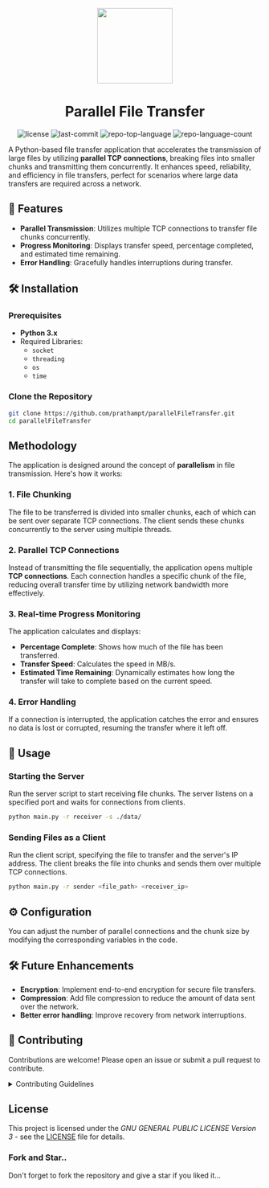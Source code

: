 <p align="center">
  <img src="https://img.icons8.com/?size=512&id=uEnXkP73YCdC&format=png" width="150" />
</p>

<p align="center">
    <h1 align="center">Parallel File Transfer</h1>
</p>


<p align="center">
    <img src="https://img.shields.io/github/license/prathampt/parallelFileTransfer?style=flat&color=0DBE70" alt="license">
  	<img src="https://img.shields.io/github/last-commit/prathampt/parallelFileTransfer?style=flat&logo=git&logoColor=white&color=50C878" alt="last-commit">
  	<img src="https://img.shields.io/github/languages/top/prathampt/parallelFileTransfer?style=flat&color=0080ff" alt="repo-top-language">
  	<img src="https://img.shields.io/github/languages/count/prathampt/parallelFileTransfer?style=flat&color=0080ff" alt="repo-language-count">
</p>

A Python-based file transfer application that accelerates the transmission of large files by utilizing **parallel TCP connections**, breaking files into smaller chunks and transmitting them concurrently. It enhances speed, reliability, and efficiency in file transfers, perfect for scenarios where large data transfers are required across a network.

## 🚀 Features
- **Parallel Transmission**: Utilizes multiple TCP connections to transfer file chunks concurrently.
- **Progress Monitoring**: Displays transfer speed, percentage completed, and estimated time remaining.
- **Error Handling**: Gracefully handles interruptions during transfer.

## 🛠️ Installation

### Prerequisites
- **Python 3.x**
- Required Libraries:
  - `socket`
  - `threading`
  - `os`
  - `time`

### Clone the Repository
```bash
git clone https://github.com/prathampt/parallelFileTransfer.git
cd parallelFileTransfer
```

## Methodology
The application is designed around the concept of **parallelism** in file transmission. Here's how it works:

### 1. File Chunking
The file to be transferred is divided into smaller chunks, each of which can be sent over separate TCP connections. The client sends these chunks concurrently to the server using multiple threads.

### 2. Parallel TCP Connections
Instead of transmitting the file sequentially, the application opens multiple **TCP connections**. Each connection handles a specific chunk of the file, reducing overall transfer time by utilizing network bandwidth more effectively.

### 3. Real-time Progress Monitoring
The application calculates and displays:
- **Percentage Complete**: Shows how much of the file has been transferred.
- **Transfer Speed**: Calculates the speed in MB/s.
- **Estimated Time Remaining**: Dynamically estimates how long the transfer will take to complete based on the current speed.

### 4. Error Handling
If a connection is interrupted, the application catches the error and ensures no data is lost or corrupted, resuming the transfer where it left off.

## 🔧 Usage

### Starting the Server
Run the server script to start receiving file chunks. The server listens on a specified port and waits for connections from clients.
```bash
python main.py -r receiver -s ./data/
```

### Sending Files as a Client
Run the client script, specifying the file to transfer and the server's IP address. The client breaks the file into chunks and sends them over multiple TCP connections.
```bash
python main.py -r sender <file_path> <receiver_ip>
```

## ⚙️ Configuration
You can adjust the number of parallel connections and the chunk size by modifying the corresponding variables in the code.

## 🛠️ Future Enhancements
- **Encryption**: Implement end-to-end encryption for secure file transfers.
- **Compression**: Add file compression to reduce the amount of data sent over the network.
- **Better error handling**: Improve recovery from network interruptions.

## 🤝 Contributing
Contributions are welcome! Please open an issue or submit a pull request to contribute.

<details closed>
    <summary>Contributing Guidelines</summary>

1. **Fork the Repository**: Start by forking the project repository to your GitHub account.
2. **Clone Locally**: Clone the forked repository to your local machine using a Git client.
   ```sh
   git clone https://github.com/prathampt/parallelFileTransfer
   ```
3. **Create a New Branch**: Always work on a new branch, giving it a descriptive name.
   ```sh
   git checkout -b new-feature-x
   ```
4. **Make Your Changes**: Develop and test your changes locally.
5. **Commit Your Changes**: Commit with a clear message describing your updates.
   ```sh
   git commit -m 'Implemented new feature x.'
   ```
6. **Push to GitHub**: Push the changes to your forked repository.
   ```sh
   git push origin new-feature-x
   ```
7. **Submit a Pull Request**: Create a PR against the original project repository. Clearly describe the changes and their motivations.

Once your PR is reviewed and approved, it will be merged into the main branch.

</details>


## License
This project is licensed under the *GNU GENERAL PUBLIC LICENSE Version 3* - see the [LICENSE](LICENSE) file for details.

### Fork and Star..
Don't forget to fork the repository and give a star if you liked it...
